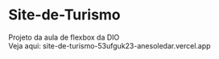 # Site-de-Turismo
Projeto da aula de flexbox da DIO </br>
Veja aqui: site-de-turismo-53ufguk23-anesoledar.vercel.app


